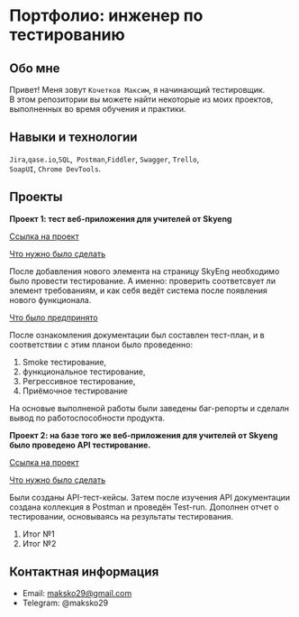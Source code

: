 # Портфолио: инженер по тестированию

## Обо мне 

Привет! Меня зовут ``Кочетков Максим``, я начинающий тестировщик. <br>
В этом репозитории вы можете найти некоторые из моих проектов, выполненных во время обучения и практики.
<br>

## Навыки и технологии
``Jira``,``qase.io``,``SQL``,`` Postman``,``Fiddler``, ``Swagger``, ``Trello``, <br>
``SoapUI``, ``Chrome DevTools``.




## Проекты

<p> <b> Проект 1: тест веб-приложения для учителей от Skyeng</b></p>
<a href="LIBRARY1-Курсовая работа, 1-ый курс-151023-135433.pdf">Ссылка на проект</a>
<p><u>Что нужно было сделать</u><p>
После добавления нового элемента на страницу SkyEng необходимо было провести тестирование. А именно: проверить соответсвует ли элемент требованиям, и как себя ведёт система после появления нового функционала.  

<p><u>Что было предпринято</u></p>
После ознакомления документации был составлен тест-план, и в соответствии с этим планои было проведенно:
<ol>

  <li>Smoke тестирование,</li>
<li>функциональное тестирование,</li>
<li>Регрессивное тестирование,</li>
<li>Приёмочное тестирование</li>
</ol>

На основые выполненой работы были заведены баг-репорты  и сделалн вывод по работоспособности продукта.</p>
</p>

<p> <b> Проект 2: на базе того же веб-приложения для учителей от Skyeng было проведено API тестирование.</b></p>
<a href="LIBRARY1-Курсовая работа, 1-ый курс-151023-135433.pdf">Ссылка на проект</a>
<p><u>Что нужно было сделать</u><p>
Были созданы API-тест-кейсы. Затем после изучения API документации создана коллекция в Postman и проведён Test-run. Дополнен отчет о тестировании, основываясь на результаты тестирования.  

<ol>

  <li>Итог №1</li>
  <li>Итог №2</li>
</ol>




## Контактная информация
- Email: maksko29@gmail.com
- Telegram: @maksko29
